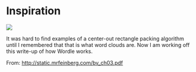 # Inspiration

![](https://db-feed.s3.amazonaws.com/legacy/Screen_Shot_2018_04_15_at_11_56_39_AM-1523807907663.png)

It was hard to find examples of a center-out rectangle packing algorithm until I remembered that that is what word clouds are. Now I am working off this write-up of how Wordle works.

From: http://static.mrfeinberg.com/bv_ch03.pdf